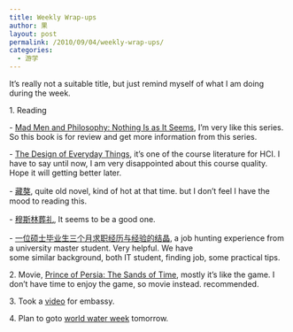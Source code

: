 ```yaml
---
title: Weekly Wrap-ups
author: 果
layout: post
permalink: /2010/09/04/weekly-wrap-ups/
categories:
  - 游学
---
```

<p><a href="http://picasaweb.google.com/lh/photo/7RT62bGjuFWNyvDN-_Gb0S-iZ4leJB_Qcw5qydQSSPg?feat=embedwebsite"><img src="http://lh3.ggpht.com/_8QVjn5bCEU4/Slj3s2t_wxI/AAAAAAAAbm4/Lr5GPNzfMho/s400/DSC04102.JPG" alt="" /></a><br />
It&#8217;s really not a suitable title, but just remind myself of what I am doing during the week.</p>
<p>1. Reading</p>
<p>- <a href="http://www.amazon.com/Mad-Men-Philosophy-Nothing-Blackwell/dp/0470603011/ref=pd_sxp_f_pt">Mad Men and Philosophy: Nothing Is as It Seems</a>, I&#8217;m very like this series. So this book is for review and get more information from this series.</p>
<p>- <a href="http://www.amazon.com/Design-Everyday-Things-Donald-Norman/dp/0385267746">The Design of Everyday Things</a>, it&#8217;s one of the course literature for HCI. I have to say until now, I am very disappointed about this course quality. Hope it will getting better later.</p>
<p>- <a href="http://book.douban.com/subject/1431177/">藏獒</a>, quite old novel, kind of hot at that time. but I don&#8217;t feel I have the mood to reading this.</p>
<p>- <a href="http://book.douban.com/subject/1082334/">穆斯林葬礼</a>, It seems to be a good one.</p>
<p>- <a href="http://blog.csdn.net/Micro_lee/archive/2007/10/08/1815266.aspx">一位硕士毕业生三个月求职经历与经验的结晶</a>, a job hunting experience from a university master student. Very helpful. We have some similar background, both IT student, finding job, some practical tips.</p>
<p>2. Movie, <a href="http://movie.douban.com/subject/1819388/">Prince of Persia: The Sands of Time</a>, mostly it&#8217;s like the game. I don&#8217;t have time to enjoy the game, so movie instead. recommended.</p>
<p>3. Took a <a href="http://www.tudou.com/programs/view/KbmRsxlaR04/">video</a> for embassy.</p>
<p>4. Plan to goto <a href="http://www.worldwaterweek.org/">world water week</a> tomorrow.</p>
